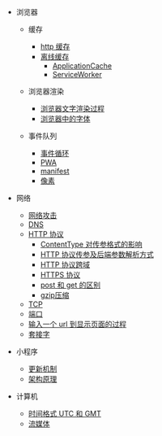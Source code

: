 - 浏览器

  - 缓存

    - [http 缓存](技术笔记/底层知识/浏览器/缓存/http缓存.md)
    - [离线缓存](技术笔记/底层知识/浏览器/缓存/离线缓存/离线缓存.md)
      - [ApplicationCache](技术笔记/底层知识/浏览器/缓存/离线缓存/ApplicationCache.md)
      - [ServiceWorker](技术笔记/底层知识/浏览器/缓存/离线缓存/ServiceWorker.md)

  - 浏览器渲染

    - [浏览器文字渲染过程](技术笔记/底层知识/浏览器/浏览器渲染/浏览器中的文字渲染过程.md)
    - [浏览器中的字体](技术笔记/底层知识/浏览器/浏览器渲染/浏览器中的字体.md)

  - 事件队列

    - [事件循环](技术笔记/底层知识/浏览器/事件队列/事件循环.md)
    - [PWA](技术笔记/底层知识/浏览器/PWA/PWA.md)
    - [manifest](技术笔记/底层知识/浏览器/PWA/manifest.md)
    - [像素](技术笔记/底层知识/浏览器/像素.md)

- 网络

  - [网络攻击](技术笔记/底层知识/网络/网络攻击/网络攻击.md)
  - [DNS](技术笔记/底层知识/网络/网络攻击/DNS.md)
  - [HTTP 协议](技术笔记/底层知识/网络/http协议/http协议.md)
    - [ContentType 对传参格式的影响](技术笔记/底层知识/网络/http协议/ContentType对传参格式的影响.md)
    - [HTTP 协议传参及后端参数解析方式](技术笔记/底层知识/网络/http协议/http协议传参及后端参数解析方式.md)
    - [HTTP 协议跨域](技术笔记/底层知识/网络/http协议/http协议跨域.md)
    - [HTTPS 协议](技术笔记/底层知识/网络/http协议/https协议.md)
    - [post 和 get 的区别](技术笔记/底层知识/网络/http协议/post和get的区别.md)
    - [gzip压缩](技术笔记/底层知识/网络/http协议/gzip压缩.md)
  - [TCP](技术笔记/底层知识/网络/tcp/tcp.md)
  - [端口](技术笔记/底层知识/网络/端口.md)
  - [输入一个 url 到显示页面的过程](技术笔记/底层知识/网络/输入一个url到显示页面的过程.md)
  - [套接字](技术笔记/底层知识/网络/套接字.md)

- 小程序

  - [更新机制](技术笔记/底层知识/小程序/更新机制.md)
  - [架构原理](技术笔记/底层知识/小程序/架构原理.md)

- 计算机

  - [时间格式 UTC 和 GMT](技术笔记/底层知识/计算机/时间格式UTC和GMT.md)
  - [流媒体](技术笔记/底层知识/计算机/流媒体.md)
